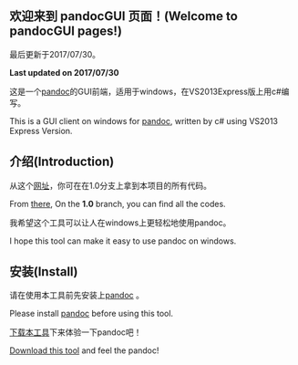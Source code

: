 ## 欢迎来到 pandocGUI 页面！(Welcome to pandocGUI pages!)

最后更新于2017/07/30。

**Last updated on 2017/07/30**

这是一个[pandoc](http://www.pandoc.org/)的GUI前端，适用于windows，在VS2013Express版上用c#编写。

This is a GUI client on windows for [pandoc](http://www.pandoc.org/), written by c# using VS2013 Express Version.

## 介绍(Introduction)

从这个[网址](https://github.com/ZhengMingpei/pandocGUI)，你可在在1.0分支上拿到本项目的所有代码。

From [there](https://github.com/ZhengMingpei/pandocGUI), On the **1.0** branch, you can find all the codes.

我希望这个工具可以让人在windows上更轻松地使用pandoc。

I hope this tool can make it easy to use pandoc on windows.

## 安装(Install)

请在使用本工具前先安装上[pandoc](http://www.pandoc.org/) 。

Please install [pandoc](http://www.pandoc.org/) before using this tool.

[下载本工具](https://github.com/ZhengMingpei/pandocGUI/blob/master/pandocGUI_1_0.zip)下来体验一下pandoc吧！

[Download this tool](https://github.com/ZhengMingpei/pandocGUI/blob/master/pandocGUI_1_0.zip) and feel the pandoc!
